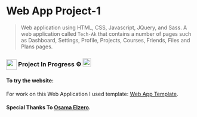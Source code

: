# Web App Project-1

> Web application using HTML, CSS, Javascript, JQuery, and Sass. A web application called `Tech-Ak` that contains a number of pages such as Dashboard, Settings, Profile, Projects, Courses, Friends, Files and Plans pages.

### <img src="https://emojis.slackmojis.com/emojis/images/1471045839/793/computerrage.gif?1471045839" align="center" width="28"/> Project In Progress ⚙️ <img src="https://media2.giphy.com/media/QssGEmpkyEOhBCb7e1/giphy.gif?cid=ecf05e47a0n3gi1bfqntqmob8g9aid1oyj2wr3ds3mg700bl&rid=giphy.gif" width ="22"> 

#### To try the website:

For work on this Web Application I used template: [Web App Template](https://elzero.org/html-css-template-4-preview/).

#### Special Thanks To [Osama Elzero](https://elzero.org/category/courses/html-and-css-practice/).

